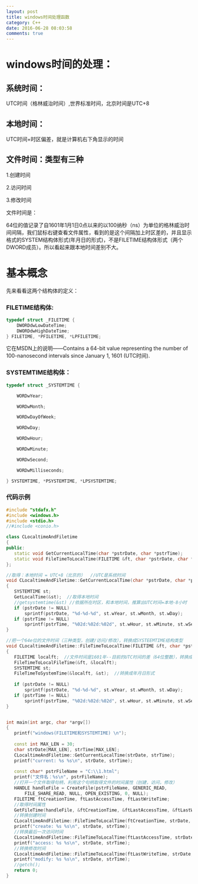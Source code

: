 ```yaml
---
layout: post
title: windows时间处理函数
category: C++
date: 2016-06-28 08:03:58
comments: true
---
```

# windows时间的处理：
## 系统时间：
 UTC时间（格林威治时间）,世界标准时间，北京时间是UTC+8
## 本地时间：
 UTC时间+时区偏差，就是计算机右下角显示的时间
## 文件时间：类型有三种
 1.创建时间
 
 2.访问时间
 
 3.修改时间
 
文件时间是：
 
 64位的值记录了自1601年1月1日0点以来的以100纳秒（ns）为单位的格林威治时间间隔，我们鼠标右键查看文件属性，看到的是这个间隔加上时区差的，并且显示格式的SYSTEM结构体形式(年月日的形式)，不是FILETIME结构体形式（两个DWORD成员）。所以看起来跟本地时间差别不大。
#  基本概念
先来看看这两个结构体的定义：

### FILETIME结构体:
```cpp
typedef struct _FILETIME {
    DWORDdwLowDateTime;
    DWORDdwHighDateTime;
} FILETIME, *PFILETIME, *LPFILETIME;
```
它在MSDN上的说明——Contains a 64-bit value representing the number of 100-nanosecond intervals since January 1, 1601 (UTC时间).

### SYSTEMTIME结构体：
```cpp
typedef struct _SYSTEMTIME {

    WORDwYear;

    WORDwMonth;

    WORDwDayOfWeek;

    WORDwDay;

    WORDwHour;

    WORDwMinute;

    WORDwSecond;

    WORDwMilliseconds;

} SYSTEMTIME, *PSYSTEMTIME, *LPSYSTEMTIME;
```

### 代码示例

 ```cpp
 #include "stdafx.h"
#include <windows.h>  
#include <stdio.h>  
//#include <conio.h>  

class CLocaltimeAndFiletime  
{  
public:  
    static void GetCurrentLocalTime(char *pstrDate, char *pstrTime);  
    static void FileTimeToLocalTime(FILETIME &ft, char *pstrDate, char *pstrTime);  
};  

//取得：本地时间 = UTC+8（北京的）  //UTC是系统时间
void CLocaltimeAndFiletime::GetCurrentLocalTime(char *pstrDate, char *pstrTime)  
{  
    SYSTEMTIME st;  
    GetLocalTime(&st);  //取得本地时间
	//getsystemtime(&st) //依据所在时区，和本地时间，推算出UTC时间=本地-8小时
    if (pstrDate != NULL)  
        sprintf(pstrDate, "%d-%d-%d", st.wYear, st.wMonth, st.wDay);  
    if (pstrTime != NULL)  
        sprintf(pstrTime, "%02d:%02d:%02d", st.wHour, st.wMinute, st.wSecond);  
}  

//把一个64e位的文件时间（三种类型，创建/访问/修改），转换成SYSTEEMTIME结构类型
void CLocaltimeAndFiletime::FileTimeToLocalTime(FILETIME &ft, char *pstrDate, char *pstrTime)  
{  
    FILETIME localft;  //文件时间是1601年--目前的UTC时间的差（64位整数），转换成UTC+本地时区的64位值，
    FileTimeToLocalFileTime(&ft, &localft);  
    SYSTEMTIME st;  
    FileTimeToSystemTime(&localft, &st);  //转换成年月日形式
	
    if (pstrDate != NULL)  
        sprintf(pstrDate, "%d-%d-%d", st.wYear, st.wMonth, st.wDay);  
    if (pstrTime != NULL)  
        sprintf(pstrTime, "%02d:%02d:%02d", st.wHour, st.wMinute, st.wSecond);  
}  


int main(int argc, char *argv[])  
{  
    printf("windows(FILETIME和SYSTEMTIME) \n");          
    
    const int MAX_LEN = 30;  
    char strDate[MAX_LEN], strTime[MAX_LEN];  
    CLocaltimeAndFiletime::GetCurrentLocalTime(strDate, strTime);  
    printf("current: %s %s\n", strDate, strTime);  
	
    const char* pstrFileName = "C:\\1.html";  
    printf("文件名：%s\n", pstrFileName);  
    //打开一个文件取得句柄，利用这个句柄取得文件的时间属性（创建，访问，修改）
    HANDLE handleFile = CreateFile(pstrFileName, GENERIC_READ,   
        FILE_SHARE_READ, NULL, OPEN_EXISTING, 0, NULL);  
    FILETIME ftCreationTime, ftLastAccessTime, ftLastWriteTime;  
    //取得时间属性
    GetFileTime(handleFile, &ftCreationTime, &ftLastAccessTime, &ftLastWriteTime);  
    //转换创建时间
    CLocaltimeAndFiletime::FileTimeToLocalTime(ftCreationTime, strDate, strTime);  
    printf("create: %s %s\n", strDate, strTime);  
    //转换最后一次访问时间
    CLocaltimeAndFiletime::FileTimeToLocalTime(ftLastAccessTime, strDate, strTime);  
    printf("access: %s %s\n", strDate, strTime);
    //转换修改时间
    CLocaltimeAndFiletime::FileTimeToLocalTime(ftLastWriteTime, strDate, strTime);  
    printf("modify: %s %s\n", strDate, strTime);  
    //getch();  
    return 0;  
}  
 ```
